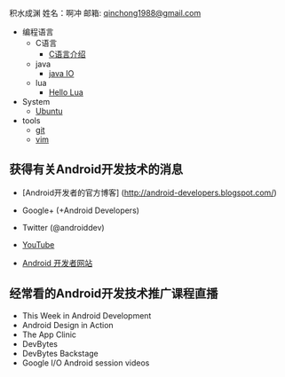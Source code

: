 积水成渊
姓名：啊冲
邮箱: qinchong1988@gmail.com

- 编程语言
    - C语言
        - [C语言介绍](language/c_intro.md)
    - java
    	- [java IO](language/java/IO.md)
    - lua
    	- [Hello Lua](language/lua/helloworld.md)
- System
	- [Ubuntu](system/Ubuntu.md)
- tools
	- [git](tools/git.md)
	- [vim](tools/vim.md)


获得有关Android开发技术的消息
----
- [Android开发者的官方博客] (http://android-developers.blogspot.com/)

- Google+ (+Android Developers)

- Twitter (@androiddev)

- [YouTube](http://www.youtube.com/androiddevelopers)

- [Android 开发者网站 ](http://developer.android.com)

经常看的Android开发技术推广课程直播
-----
- This Week in Android Development
- Android Design in Action
- The App Clinic
- DevBytes
- DevBytes Backstage
- Google I/O Android session videos
